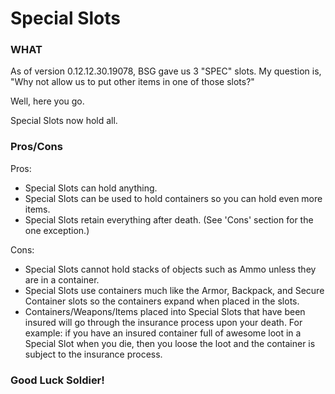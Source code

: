 # Special Slots

### WHAT
As of version 0.12.12.30.19078, BSG gave us 3 "SPEC" slots. My question is, "Why not allow us to put other items in one of those slots?"

Well, here you go.

Special Slots now hold all.

### Pros/Cons

Pros:
  * Special Slots can hold anything.
  * Special Slots can be used to hold containers so you can hold even more items.
  * Special Slots retain everything after death. (See 'Cons' section for the one exception.)

Cons:
  * Special Slots cannot hold stacks of objects such as Ammo unless they are in a container.
  * Special Slots use containers much like the Armor, Backpack, and Secure Container slots so the containers expand when placed in the slots.
  * Containers/Weapons/Items placed into Special Slots that have been insured will go through the insurance process upon your death. For example: if you have an insured container full of awesome loot in a Special Slot when you die, then you loose the loot and the container is subject to the insurance process.

### Good Luck Soldier!

